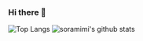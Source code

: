 ### Hi there 👋

![Top Langs](https://github-readme-stats-soramimi.vercel.app/api/top-langs/?username=soramimi&hide=html)
![soramimi's github stats](https://github-readme-stats-soramimi.vercel.app/api?username=soramimi&show_icons=true&count_private=true&line_height=40)

